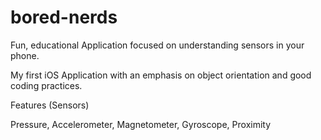 # bored-nerds

Fun, educational Application focused on understanding sensors in your phone.

My first iOS Application with an emphasis on object orientation and good coding practices.

Features (Sensors)

Pressure, Accelerometer, Magnetometer, Gyroscope, Proximity

